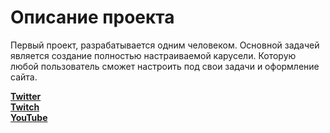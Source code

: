 Описание проекта
================

Первый проект, разрабатывается одним человеком. Основной задачей является создание полностью настраиваемой карусели. Которую любой
пользователь сможет настроить под свои задачи и оформление сайта. 

[**Twitter**](https://twitter.com/martddd)  
[**Twitch**](https://www.twitch.tv/medov_a)  
[**YouTube**](https://www.youtube.com/channel/UCFliCB32IW11RTwwyVYf84g)  